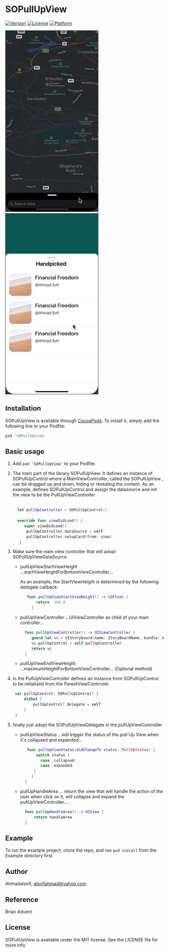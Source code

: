# SOPullUpView

[![Version](https://img.shields.io/cocoapods/v/SOPullUpView.svg?style=flat)](https://cocoapods.org/pods/SOPullUpView)
[![License](https://img.shields.io/cocoapods/l/SOPullUpView.svg?style=flat)](https://cocoapods.org/pods/SOPullUpView)
[![Platform](https://img.shields.io/cocoapods/p/SOPullUpView.svg?style=flat)](https://cocoapods.org/pods/SOPullUpView)


![](https://raw.githubusercontent.com/Ahmadalsofi/SOPullUpView/master/mapExample.gif)
![](https://raw.githubusercontent.com/Ahmadalsofi/SOPullUpView/master/pickedExample.gif)

## Installation

SOPullUpView is available through [CocoaPods](https://cocoapods.org). To install
it, simply add the following line to your Podfile:

```ruby
pod 'SOPullUpView'
```


## Basic usage

1. Add `pod 'SOPullUpView'` to your Podfile.

2. The main part of the library SOPullUpView. It defines an instance of SOPullUpControl where a MainViewController, called the SOPullUpView , can be dragged up and down, hiding or revealing the content.
  As an example, defines SOPullUpControl and assign the datasource and init the view to be the PullUpViewController
        
     ```swift
  
       let pullUpController = SOPullUpControl()
       
       override func viewDidLoad() {
          super.viewDidLoad()
           pullUpController.dataSource = self
           pullUpController.setupCard(from: view)
        }
      ```
3. Make sure the main view controller that will adopt SOPullUpViewDataSource 
   * pullUpViewStartViewHeight ...startViewHeightForBottomViewController... 
   
      As an example, the StartViewHeight is determined by the following delegate callback:
   
      ```swift
         func pullUpViewStartViewHeight() -> CGFloat {
             return  100.0
           }
       ```
   * pullUpViewController ...UIViewController as child of your main controller...
   
      ```swift
        func pullUpViewController() -> UIViewController {
           guard let vc = UIStoryboard(name: StoryBoardName, bundle: nil).instantiateInitialViewController() as? YourPullUpView else {return UIViewController()}
           vc.pullUpControl = self.pullUpController
           return vc
        }
       ```
   
   * pullUpViewEndViewHeight  ...maximumHeightForBottomViewController... (Optional method)
   
   
4. In the PullUpViewController defines an instance from SOPullUpControl to be initialized from the ParentViewContrroler

   ```swift
    var pullUpControl: SOPullUpControl? {
        didSet {
            pullUpControl?.delegate = self
        }
    }
   ```
   
5. finally just adopt the SOPullUpViewDelegate in the pullUpViewController 

    * pullUpViewStatus ...will trigger the status of the pull Up View when it's collapsed and expanded...
    
      ```swift
         func pullUpViewStatus(didChangeTo status: PullUpStatus) {
             switch status {
               case .collapsed:
               case .expanded:
            }
           }
        }
       ```    
       
    * pullUpHandleArea ... return the view that will handle the action of the user when click on it, will collapse and expand the pullUpViewController....
    
      ```swift
        func pullUpHandleArea() -> UIView {
            return handleArea
        }
       ```     

## Example

To run the example project, clone the repo, and run `pod install` from the Example directory first.

## Author

Ahmadalsofi,  alsofiahmad@yahoo.com

## Reference

Brian Advent

## License

SOPullUpView is available under the MIT license. See the LICENSE file for more info.
